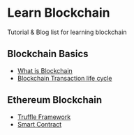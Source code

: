# Learn Blockchain
Tutorial &amp; Blog list for learning blockchain

## Blockchain Basics
- [What is Blockchain](https://blockgeeks.com/guides/what-is-blockchain-technology/)
- [Blockchain Transaction life cycle](https://medium.com/ignation/pulling-the-blockchain-apart-the-transaction-life-cycle-7a1465d75fa3)

## Ethereum Blockchain
- [Truffle Framework](https://www.trufflesuite.com/)
- [Smart Contract](https://solidity.readthedocs.io/en/v0.5.3/)
